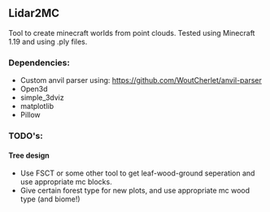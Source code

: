 ## Lidar2MC

Tool to create minecraft worlds from point clouds.
Tested using Minecraft 1.19 and using .ply files.

### Dependencies:
- Custom anvil parser using: https://github.com/WoutCherlet/anvil-parser
- Open3d
- simple_3dviz
- matplotlib
- Pillow


### TODO's:
#### Tree design

- Use FSCT or some other tool to get leaf-wood-ground seperation and use appropriate mc blocks.
- Give certain forest type for new plots, and use appropriate mc wood type (and biome!)
